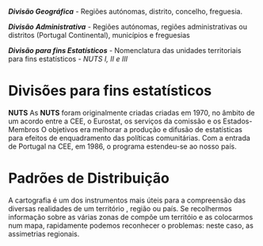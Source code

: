 ***Divisão Geográfica*** - Regiões autónomas, distrito, concelho, freguesia.

***Divisão** **Administrativa*** - Regiões autónomas, regiões administrativas ou distritos (Portugal Continental), municípios e freguesias

***Divisão para fins Estatísticos*** - Nomenclatura das unidades territoriais para fins estatísticos - *NUTS I, II e III*

# **Divisões para fins estatísticos**

**NUTS**
As **NUTS** foram originalmente criadas criadas em 1970, no âmbito de um acordo entre a CEE, o Eurostat, os serviços da comissão  e os Estados-Membros
O objetivos era melhorar a produção e difusão de estatísticas para efeitos de enquadramento das políticas comunitárias. Com a entrada de Portugal na CEE, em 1986, o programa estendeu-se ao nosso país.


# Padrões de Distribuição
A cartografia é um dos instrumentos mais úteis para a compreensão das diversas realidades de um território , região ou país. Se recolhermos informação sobre as várias zonas de compõe um territóio e as colocarmos num mapa, rapidamente podemos reconhecer o problemas: neste caso, as assimetrias regionais. 